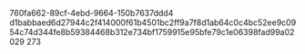 760fa662-89cf-4ebd-9664-150b7637ddd4
d1babbaed6d27944c2f414000f61b4501bc2ff9a7f8d1ab64c0c4bc52ee9c0954c74d344fe8b59384468b312e734bf1759915e95bfe79c1e06398fad99a02029
273
